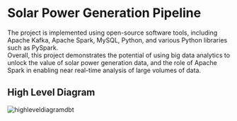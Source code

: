 # Solar Power Generation Pipeline
The project is implemented using open-source software tools, including Apache Kafka, Apache Spark, MySQL, Python, and various Python libraries such as PySpark. 
\
Overall, this project demonstrates the potential of using big data analytics to unlock the value of solar power generation data, and the role of Apache Spark in enabling near real-time analysis of large volumes of data.
## High Level Diagram
![highleveldiagramdbt](https://user-images.githubusercontent.com/85937627/235295261-c4abf34a-c657-4b6d-9f43-b6dcb900e607.jpg)
